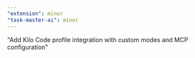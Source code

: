 ```yaml
---
"extension": minor
"task-master-ai": minor
---
```


"Add Kilo Code profile integration with custom modes and MCP configuration"
